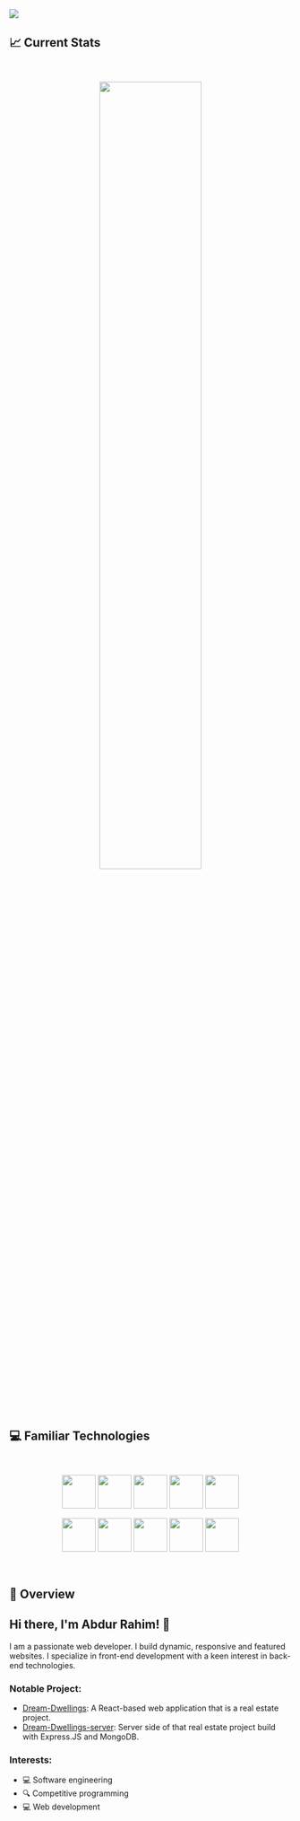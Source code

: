 <a href="https://www.linkedin.com/in/rahim-ashraf">
<img src="https://i.ibb.co/h7Mt1Pg/Rahim-Web-developer.gif" />
</a> 

## :chart_with_upwards_trend: Current Stats
<br />
<p align="center">
  <img width="60%" src="https://github-readme-streak-stats.herokuapp.com?user=Rahim-Ashraf&theme=react&hide_border=true&background=0D1117&stroke=0D1117&fire=FF1CF7&sideLabels=00F0FF&currStreakNum=00F0FF&ring=FF1CF7&currStreakLabel=00F0FF&sideNums=00F0FF" />
</p>
</br>

## :computer: Familiar Technologies

<br>
<p align="center">
<img width="60px"  src="https://i.ibb.co/M80DXMf/html.png"/>
<img width="60px" src="https://i.ibb.co/hZSNsDG/css.png"/>
<img width="60px" src="https://i.ibb.co/qn3dK1J/js.png"/>
<img width="60px" src="https://i.ibb.co/0n2hM8r/react.png"/>
<img width="60px" src="https://i.ibb.co/JCmmSyg/tailwind-css.png"/>
</p>
<p align="center">
<img width="60px" src="https://i.ibb.co/zVJrTwb/firebase.png"/>
<img width="60px" src="https://i.ibb.co/nQ4BJHw/icons8-node-js-144.png"/>
<img width="60px" src="https://i.ibb.co/nPbnZh9/express-js.png"/>
<img width="60px" src="https://i.ibb.co/q5xF0Hj/mongodb.png"/>
<img width="60px" src="https://i.ibb.co/0CMDWxy/jwt.png"/>
</p>
<br/>

## :eyes: Overview 
## Hi there, I'm Abdur Rahim! 👋

I am a passionate web developer. I build dynamic, responsive and featured websites. I specialize in front-end development with a keen interest in back-end technologies.

### Notable Project:
- [Dream-Dwellings](https://github.com/Rahim-Ashraf/dream-dwellings-client): A React-based web application that is a real estate project.
- [Dream-Dwellings-server](https://github.com/Rahim-Ashraf/dream-dwellings-server): Server side of that real estate project build with Express.JS and MongoDB.

### Interests:
- 💻 Software engineering
- 🔍 Competitive programming
- 💻 Web development
<br />
